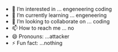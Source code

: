 - 👀 I’m interested in ... engeneering coding 
- 🌱 I’m currently learning ... engeneering
- 💞️ I’m looking to collaborate on ... coding
- 📫 How to reach me ... no
- 😄 Pronouns: ...attacker
- ⚡ Fun fact: ...nothing

<!---
Badamaranahalli123/Badamaranahalli123 is a ✨ special ✨ repository because its `README.md` (this file) appears on your GitHub profile.
You can click the Preview link to take a look at your changes.
--->
